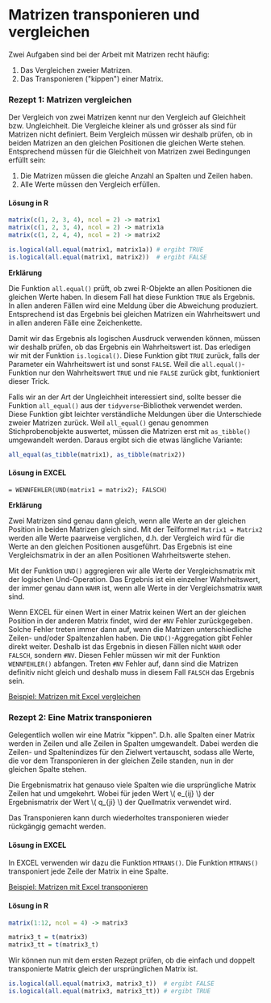 # Matrizen transponieren und vergleichen


<div class="alert alert-success" markdown="1">
Zwei Aufgaben sind bei der Arbeit mit Matrizen recht häufig: 

1. Das Vergleichen zweier Matrizen.
2. Das Transponieren ("kippen")  einer Matrix.
</div>

### Rezept 1: Matrizen vergleichen

Der Vergleich von zwei Matrizen kennt nur den Vergleich auf Gleichheit bzw. Ungleichheit. Die Vergleiche kleiner als und grösser als sind für Matrizen nicht definiert. Beim Vergleich müssen wir deshalb prüfen, ob in beiden Matrizen an den gleichen Positionen die gleichen Werte stehen. Entsprechend müssen für die Gleichheit von Matrizen zwei Bedingungen erfüllt sein:

1. Die Matrizen müssen die gleiche Anzahl an Spalten und Zeilen haben. 
2. Alle Werte müssen den Vergleich erfüllen.

#### Lösung in R

```R
matrix(c(1, 2, 3, 4), ncol = 2) -> matrix1
matrix(c(1, 2, 3, 4), ncol = 2) -> matrix1a
matrix(c(1, 2, 4, 4), ncol = 2) -> matrix2

is.logical(all.equal(matrix1, matrix1a)) # ergibt TRUE
is.logical(all.equal(matrix1, matrix2))  # ergibt FALSE
```

**Erklärung**

Die Funktion `all.equal()` prüft, ob zwei R-Objekte an allen Positionen die gleichen Werte haben. In diesem Fall hat diese Funktion `TRUE` als Ergebnis. In allen anderen Fällen wird eine Meldung über die Abweichung produziert. Entsprechend ist das Ergebnis bei gleichen Matrizen ein Wahrheitswert und in allen anderen Fälle eine Zeichenkette. 

Damit wir das Ergebnis als logischen Ausdruck verwenden können, müssen wir deshalb prüfen, ob das Ergebnis ein Wahrheitswert ist. Das erledigen wir mit der Funktion `is.logical()`. Diese Funktion gibt `TRUE` zurück, falls der Parameter ein Wahrheitswert ist und sonst `FALSE`. Weil die `all.equal()`-Funktion nur den Wahrheitswert `TRUE` und nie `FALSE` zurück gibt, funktioniert dieser Trick. 

Falls wir an der Art der Ungleichheit interessiert sind, sollte besser die Funktion `all_equal()` aus der `tidyverse`-Bibliothek verwendet werden. Diese Funktion gibt leichter verständliche Meldungen über die Unterschiede zweier Matrizen zurück. Weil `all_equal()` genau genommen Stichprobenobjekte auswertet, müssen die Matrizen erst mit ``as_tibble()`` umgewandelt werden. Daraus ergibt sich die etwas längliche Variante: 

```R
all_equal(as_tibble(matrix1), as_tibble(matrix2))
```

#### Lösung in EXCEL

```EXCEL
= WENNFEHLER(UND(matrix1 = matrix2); FALSCH)
```

**Erklärung**

Zwei Matrizen sind genau dann gleich, wenn alle Werte an der gleichen Position  in beiden Matrizen gleich sind. Mit der Teilformel `Matrix1 = Matrix2` werden alle Werte paarweise verglichen, d.h. der Vergleich wird für die Werte an den gleichen Positionen ausgeführt. Das Ergebnis ist eine Vergleichsmatrix in der an allen Positionen Wahrheitswerte stehen. 

Mit der Funktion `UND()` aggregieren wir alle Werte der Vergleichsmatrix mit der logischen Und-Operation. Das Ergebnis ist ein einzelner Wahrheitswert, der immer genau dann `WAHR` ist, wenn alle Werte in der Vergleichsmatrix `WAHR` sind. 

Wenn EXCEL für einen Wert in einer Matrix keinen Wert an der gleichen Position in der anderen Matrix findet, wird der `#NV` Fehler zurückgegeben. Solche Fehler treten immer dann auf, wenn die Matrizen unterschiedliche Zeilen- und/oder Spaltenzahlen haben. Die `UND()`-Aggregation gibt Fehler direkt weiter. Deshalb ist das Ergebnis in diesen Fällen nicht `WAHR` oder `FALSCH`, sondern `#NV`. Diesen Fehler müssen wir mit der Funktion `WENNFEHLER()` abfangen. Treten `#NV` Fehler auf, dann sind die Matrizen definitiv nicht gleich und deshalb muss in diesem Fall `FALSCH` das Ergebnis sein. 

<a class="btn btn-lg btn-primary" href="https://moodle.zhaw.ch/mod/resource/view.php?id=336745"><i class="fa fa-lg fa-download"></i> Beispiel: Matrizen mit Excel vergleichen</a>

### Rezept 2: Eine Matrix transponieren

Gelegentlich wollen wir eine Matrix "kippen". D.h. alle Spalten einer Matrix werden in Zeilen und alle Zeilen in Spalten umgewandelt. Dabei werden die Zeilen- und Spaltenindizes für den Zielwert vertauscht, sodass alle Werte, die vor dem Transponieren in der gleichen Zeile standen, nun in der gleichen Spalte stehen.

Die Ergebnismatrix hat genauso viele Spalten wie die ursprüngliche Matrix  Zeilen hat und umgekehrt. Wobei für jeden Wert \\( e_{ij} \\) der Ergebnismatrix der Wert \\( q_{ji} \\)  der Quellmatrix verwendet wird. 

Das Transponieren kann durch wiederholtes transponieren wieder rückgängig gemacht werden. 

#### Lösung in EXCEL

In EXCEL verwenden wir dazu die Funktion `MTRANS()`. Die Funktion `MTRANS()` transponiert jede Zeile der Matrix in eine Spalte.

<a class="btn btn-lg btn-primary" href="https://moodle.zhaw.ch/mod/resource/view.php?id=336786"><i class="fa fa-lg fa-download"></i> Beispiel: Matrizen mit Excel transponieren</a>

#### Lösung in R

```R
matrix(1:12, ncol = 4) -> matrix3

matrix3_t = t(matrix3)
matrix3_tt = t(matrix3_t)
```
Wir können nun mit dem ersten Rezept prüfen, ob die einfach und doppelt transponierte Matrix gleich der ursprünglichen Matrix ist. 

```R
is.logical(all.equal(matrix3, matrix3_t))  # ergibt FALSE
is.logical(all.equal(matrix3, matrix3_tt)) # ergibt TRUE
```

$$ $$